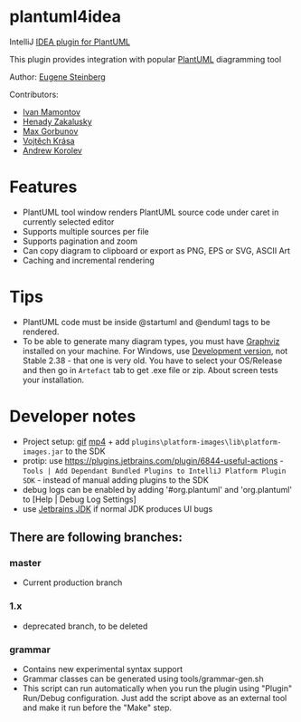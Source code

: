 plantuml4idea
=============

IntelliJ [IDEA plugin for PlantUML](http://plugins.intellij.net/plugin/?idea&id=7017)

This plugin provides integration with popular [PlantUML](http://plantuml.sourceforge.net/) diagramming tool

Author: [Eugene Steinberg](https://github.com/esteinberg)

Contributors:

 * [Ivan Mamontov](https://github.com/IvanMamontov)
 * [Henady Zakalusky](https://github.com/hza)
 * [Max Gorbunov](https://github.com/6zow)
 * [Vojtěch Krása](https://github.com/krasa)
 * [Andrew Korolev](https://github.com/koroandr)

# Features

* PlantUML tool window renders PlantUML source code under caret in currently selected editor
* Supports multiple sources per file
* Supports pagination and zoom
* Can copy diagram to clipboard or export as PNG, EPS or SVG, ASCII Art
* Caching and incremental rendering 

# Tips

* PlantUML code must be inside @startuml and @enduml tags to be rendered.
* To be able to generate many diagram types, you must have [Graphviz](https://www.graphviz.org/download/)
 installed on your machine. For Windows, use [Development version](https://ci.appveyor.com/project/ellson/graphviz-pl238), not Stable 2.38 - that one is very old. You have to select your OS/Release and then go in `Artefact` tab to get .exe file or zip. About screen tests your installation.

# Developer notes
* Project setup: [gif](https://user-images.githubusercontent.com/1160875/55478653-7dbb2300-561c-11e9-8a58-66f5a66b5dc1.gif) [mp4](https://mega.nz/#!66oTUIgA!ckkAdLZNHtXjIwyoSlN6BwA-vEWh_034vTRqtWZr9AM) + add `plugins\platform-images\lib\platform-images.jar` to the SDK
* protip: use https://plugins.jetbrains.com/plugin/6844-useful-actions -  `Tools | Add Dependant Bundled Plugins to IntelliJ Platform Plugin SDK`  - instead of manual adding plugins to the SDK
* debug logs can be enabled by adding '#org.plantuml' and 'org.plantuml' to [Help | Debug Log Settings] 
* use [Jetbrains JDK](https://confluence.jetbrains.com/display/JBR/JetBrains+Runtime) if normal JDK produces UI bugs

## There are following branches:

### master
* Current production branch

### 1.x
* deprecated branch, to be deleted

### grammar
* Contains new experimental syntax support
* Grammar classes can be generated using tools/grammar-gen.sh
* This script can run automatically when you run the plugin using "Plugin" Run/Debug configuration. Just add the script
above as an external tool and make it run before the "Make" step.
